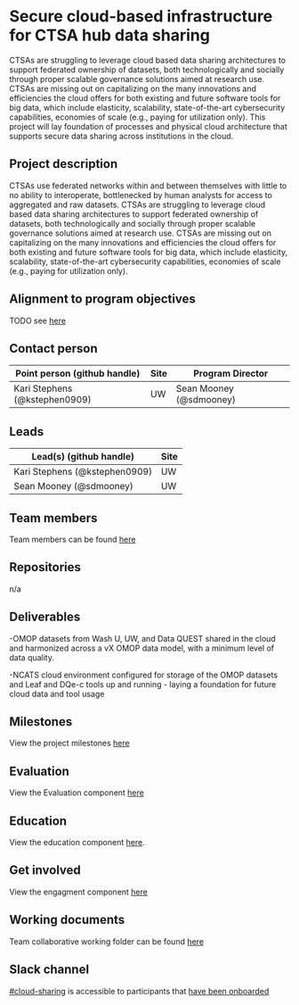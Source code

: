 # Secure cloud-based infrastructure for CTSA hub data sharing
CTSAs are struggling to leverage cloud based data sharing architectures to support federated ownership of datasets, both technologically and socially through proper scalable governance solutions aimed at research use. CTSAs are missing out on capitalizing on the many innovations and efficiencies the cloud offers for both existing and future software tools for big data, which include elasticity, scalability, state-of-the-art cybersecurity capabilities, economies of scale (e.g., paying for utilization only). This project will lay foundation of processes and physical cloud architecture that supports secure data sharing across institutions in the cloud. 

## Project description
CTSAs use federated networks within and between themselves with little to no ability to interoperate, bottlenecked by human analysts for access to aggregated and raw datasets. CTSAs are struggling to leverage cloud based data sharing architectures to support federated ownership of datasets, both technologically and socially through proper scalable governance solutions aimed at research use. CTSAs are missing out on capitalizing on the many innovations and efficiencies the cloud offers for both existing and future software tools for big data, which include elasticity, scalability, state-of-the-art cybersecurity capabilities, economies of scale (e.g., paying for utilization only).


## Alignment to program objectives
TODO see [here](https://github.com/data2health/roadmap/blob/master/cd2h-foa.md)


## Contact person

Point person (github handle) | Site | Program Director
----------|--------------|---------------
Kari Stephens (@kstephen0909) | UW | Sean Mooney (@sdmooney)


## Leads 

Lead(s) (github handle) | Site
----------|--------------|
Kari Stephens (@kstephen0909) | UW
Sean Mooney (@sdmooney) | UW


## Team members 

Team members can be found [here](https://github.com/data2health/cloud-sharing/tree/master)

## Repositories
 n/a

## Deliverables
-OMOP datasets from Wash U, UW, and Data QUEST shared in the cloud and harmonized across a vX OMOP data model, with a minimum level of data quality.

-NCATS cloud environment configured for storage of the OMOP datasets and Leaf and DQe-c tools up and running - laying a foundation for future cloud data and tool usage

## Milestones 

View the project milestones [here](https://github.com/data2health/cloud-sharing/milestones)

## Evaluation

View the Evaluation component [here](https://github.com/data2health/cloud-sharing/blob/master/evaluation.md)

## Education
View the education component [here](https://github.com/data2health/cloud-sharing/blob/master/education.md).

## Get involved
View the engagment component [here](https://github.com/data2health/cloud-sharing/blob/master/engagement.md)

## Working documents
Team collaborative working folder can be found [here](https://drive.google.com/drive/u/0/folders/1KZjxBsf6VeQ3XXfZRcNG5QIXlbYBzGMl) 

## Slack channel
[#cloud-sharing](https://cd2h.slack.com/messages/CG92VLQFP) is accessible to participants that [have been onboarded](bit.ly/cd2h-onboarding-form)

